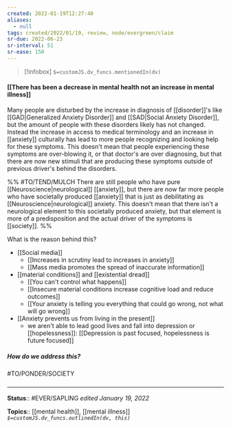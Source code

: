 ```yaml
---
created: 2022-01-19T12:27:40 
aliases:
  - null
tags: created/2022/01/19, review, node/evergreen/claim
sr-due: 2022-06-23
sr-interval: 51
sr-ease: 150
---
```

> [!infobox]
`$=customJS.dv_funcs.mentionedIn(dv)`

#### [[There has been a decrease in mental health not an increase in mental illness]] 

Many people are disturbed by the increase in diagnosis of [[disorder]]'s like [[GAD|Generalized Anxiety Disorder]] and [[SAD|Social Anxiety Disorder]], but the amount of people with these disorders likely has not changed. 
Instead the increase in access to medical terminology and an increase in [[anxiety]] culturally has lead to more people recognizing and looking help for these symptoms.
This doesn't mean that people experiencing these symptoms are over-blowing it, 
or that doctor's are over diagnosing,
but that there are now new stimuli that are producing these symptoms 
outside of previous driver's behind the disorders.

%%
#TO/TEND/MULCH 
There are still people who have pure [[Neuroscience|neurological]] [[anxiety]], but there are now far more people who have
societally produced [[anxiety]] that is just as debilitating as [[Neuroscience|neurological]] anxiety.
This doesn't mean that there isn't a neurological element to this societally produced anxiety,
but that element is more of a predisposition and the actual driver of the symptoms is [[society]].
%%

What is the reason behind this?
- [[Social media]]
	- [[Increases in scrutiny lead to increases in anxiety]]
	- [[Mass media promotes the spread of inaccurate information]]
- [[material conditions]] and [[existential dread]]
	- [[You can't control what happens]]
	- [[Insecure material conditions increase cognitive load and reduce outcomes]]
	- [[Your anxiety is telling you everything that could go wrong, not what will go wrong]]
- [[Anxiety prevents us from living in the present]]
	- we aren't able to lead good lives and fall into depression or [[hopelessness]]: [[Depression is past focused, hopelessness is future focused]]

##### How do we address this?

#TO/PONDER/SOCIETY 

### <hr class="footnote"/>

**Status**:: #EVER/SAPLING 
*edited January 19, 2022*

**Topics**:: [[mental health]], [[mental illness]]
*`$=customJS.dv_funcs.outlinedIn(dv, this)`*
